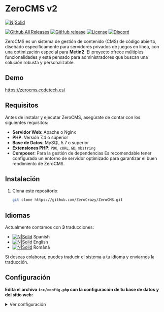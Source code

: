ZeroCMS v2
=========
[![N|Solid](https://i.imgur.com/R0MLVn3.png)](https://zerocms.codetech.es)

[![Github All Releases](https://img.shields.io/github/downloads/ZeroCrazy/ZeroCMS/total.svg?style=for-the-badge)]()
[![GitHub release](https://img.shields.io/github/release/ZeroCrazy/ZeroCMS.svg?color=%23f17e3f&style=for-the-badge)]()
[![License](https://img.shields.io/github/license/ZeroCrazy/ZeroCMS.svg?color=%230d7ebf&style=for-the-badge)]()
[![Discord](https://img.shields.io/discord/1291085167871655977?style=for-the-badge)](https://discord.gg/TJYVknx5AC)

ZeroCMS es un sistema de gestión de contenido (CMS) de código abierto, diseñado específicamente para servidores privados de juegos en línea, con una optimización especial para **Metin2**. El proyecto ofrece múltiples funcionalidades y está pensado para administradores que buscan una solución robusta y personalizable.

## Demo
https://zerocms.codetech.es/

## Requisitos
Antes de instalar y ejecutar ZeroCMS, asegúrate de contar con los siguientes requisitos:

- **Servidor Web**: Apache o Nginx
- **PHP**: Versión 7.4 o superior
- **Base de Datos**: MySQL 5.7 o superior
- **Extensiones PHP**: `PDO`, `cURL`, `GD`, `mbstring`
- **Composer**: Para la gestión de dependencias
Es recomendable tener configurado un entorno de servidor optimizado para garantizar el buen rendimiento de ZeroCMS.

## Instalación
1. Clona este repositorio:
   ```bash
   git clone https://github.com/ZeroCrazy/ZeroCMS.git


## Idiomas
Actualmente contamos con **3** traducciones:

  - [![N|Solid](https://flagcdn.com/16x12/es.png)](#) Spanish
  - [![N|Solid](https://flagcdn.com/16x12/us.png)](#) English
  - [![N|Solid](https://flagcdn.com/16x12/ro.png)](#) Română

Si deseas colaborar, puedes traducir el sistema a tu idioma y enviarnos la traducción.

## Configuración
**Edita el archivo `inc/config.php` con la configuración de tu base de datos y del sitio web:**

<details><summary>Ver configuración</summary>
  
```php
<?php

    $config = [
        # Project name
        "name" => "ZeroCMS",
        # URL (replace 'default' with the theme you will use)
        "url" => "http://localhost",
        "cdn" => "http://localhost/pages/default/assets",
        "api" => "http://localhost/api",
        # Theme
        "theme" => "default",
        # Language
        "lang" => "es",
        # Database
        "database" => [
            "player" => "player",
            "common" => "common",
            "account" => "account",
            "log" => "log",
            "host" => "localhost",
            "user" => "root",
            "pass" => "",
            "sqlite_file" => dirname(__DIR__, 1) . "/inc/db/site.db"
        ],
        # Google Captcha, Analytics & AdSense
        # Leave 'public' and 'secret' empty if you do not want to use Google Captcha
        "google" => [
            "captcha" => [
                "theme" => "light",
                "public" => "CODE_HERE",
                "secret" => "CODE_HERE"
            ],
            "tag" => "G-CODE_HERE",
            "ads" => ""
        ],
        # Social URL's
        "social" => [
            "discord" => "#zerocrazy",
            "facebook" => "https://www.facebook.com/codetechES/",
            "youtube" => "",
            "instagram" => "https://www.instagram.com/ggz998/",
            "twitter" => "https://twitter.com/ZeroCrazy",
            "tiktok" => "https://www.tiktok.com/@daniel98gd",
            "twitch" => "https://www.twitch.tv/zero_crazy",
            "forum" => null
        ],
        # Mail settings
        "email" => [
            "SMTPAuth" => true,
            "SMTPSecure" => "", # ssl, tls or ""
            "host" => "mail.servername.ltd",
            "port" => 25,
            "username" => "MAIL_USERNAME",
            "password" => "MAIL_PASSWORD"
        ],
        # Payment methods
        "payments" => [
            "stripe" => [
                "mode" => "sandbox",
                "currency" => "EUR",
                "apiKey" => [
                    "live" => [
                        "public" => "",
                        "secret" => ""
                    ],
                    "sandbox" => [
                        "public" => "",
                        "secret" => ""
                    ]
                ]
            ],
            "paypal" => [
                "mode" => "sandbox",
                "clientId" => "",
                "secret" => "",
                "currency" => "EUR",
                "url" => [
                    "sandbox" => "https => //api-m.sandbox.paypal.com",
                    "live" => "https => //api-m.paypal.com"
                ]
            ],
        ]
    ];

?>
```
</details>
